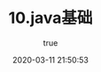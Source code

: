 ---
pageComponent:
  name: Catalogue
  data:
    path: 10.java知识点/10.java基础
    imgUrl: /img/web.png
    description: java基础
title: 10.java基础
date: 2020-03-11 21:50:53
permalink: /javabasic/
sidebar: false
article: false
comment: false
editLink: false
author:
  name: xugaoyi
  link: https://github.com/xugaoyi
---